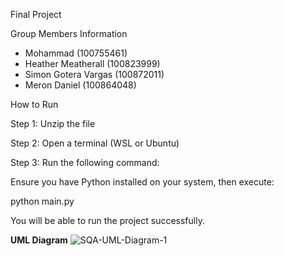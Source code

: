 Final Project

Group Members Information
- Mohammad (100755461)
- Heather Meatherall (100823999)
- Simon Gotera Vargas (100872011)
- Meron Daniel (100864048)

How to Run

Step 1: Unzip the file

Step 2: Open a terminal (WSL or Ubuntu)

Step 3: Run the following command:

Ensure you have Python installed on your system, then execute:

python main.py

You will be able to run the project successfully.



**UML Diagram**
![SQA-UML-Diagram-1](https://github.com/user-attachments/assets/67996fb9-9642-483d-b1ef-b323d6814268)
